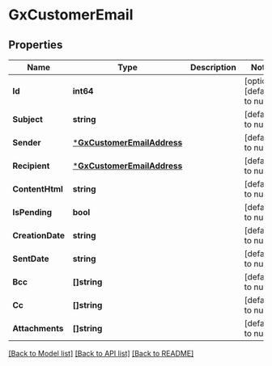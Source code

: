 # GxCustomerEmail

## Properties
Name | Type | Description | Notes
------------ | ------------- | ------------- | -------------
**Id** | **int64** |  | [optional] [default to null]
**Subject** | **string** |  | [default to null]
**Sender** | [***GxCustomerEmailAddress**](GXCustomerEmailAddress.md) |  | [default to null]
**Recipient** | [***GxCustomerEmailAddress**](GXCustomerEmailAddress.md) |  | [default to null]
**ContentHtml** | **string** |  | [default to null]
**IsPending** | **bool** |  | [default to null]
**CreationDate** | **string** |  | [default to null]
**SentDate** | **string** |  | [default to null]
**Bcc** | **[]string** |  | [default to null]
**Cc** | **[]string** |  | [default to null]
**Attachments** | **[]string** |  | [default to null]

[[Back to Model list]](../README.md#documentation-for-models) [[Back to API list]](../README.md#documentation-for-api-endpoints) [[Back to README]](../README.md)

